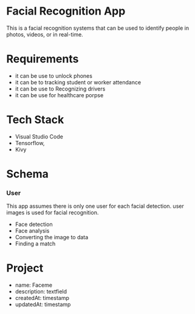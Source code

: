 # Facial Recognition App 
This is a facial recognition systems that can be used to identify people in photos, videos, or in real-time.

# Requirements
- it can be use to unlock phones
- it can be to tracking student or worker attendance
- it can be use to Recognizing drivers
- it can be use for healthcare porpse


# Tech Stack
- Visual Studio Code
- Tensorflow, 
- Kivy

# Schema

### User

This app assumes there is only one user for each facial detection. user images is used for facial recognition.
- Face detection
- Face analysis
- Converting the image to data
- Finding a match

# Project
- name: Faceme
- description: textfield
- createdAt: timestamp
- updatedAt: timestamp
